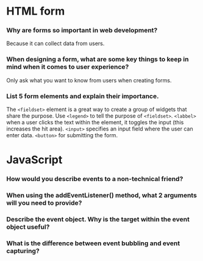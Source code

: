 # HTML form

### Why are forms so important in web development?
Because it can collect data from users.
### When designing a form, what are some key things to keep in mind when it comes to user experience?
Only ask what you want to know from users when creating forms. 
### List 5 form elements and explain their importance.
The `<fieldset>` element is a great way to create a group of widgets that share the purpose. Use `<legend>` to tell the purpose of `<fieldset>`. 
`<labbel>` when a user clicks the text within the <label> element, it toggles the input (this increases the hit area). 
`<input>` specifies an input field where the user can enter data.
`<button>` for submitting the form. 

# JavaScript
### How would you describe events to a non-technical friend?
### When using the addEventListener() method, what 2 arguments will you need to provide?
### Describe the event object. Why is the target within the event object useful?
### What is the difference between event bubbling and event capturing?
